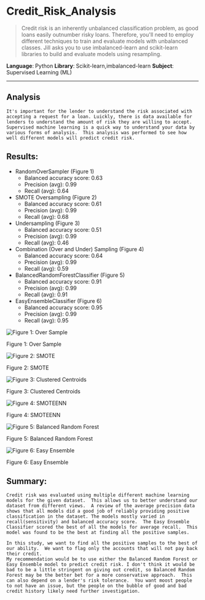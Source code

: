 # Credit_Risk_Analysis

> Credit risk is an inherently unbalanced classification problem, as good loans easily outnumber risky loans. Therefore, you'll need to employ different techniques to train and evaluate models with unbalanced
> classes. Jill asks you to use imbalanced-learn and scikit-learn libraries to build and evaluate models using resampling.

**Language**: Python
**Library**: Scikit-learn,imbalanced-learn
**Subject**: Supervised Learning (ML)

___________________________________________

## Analysis

    It's important for the lender to understand the risk associated with accepting a request for a loan. Luickly, there is data available for lenders to understand the amount of risk they are willing to accept.  Supervised machine learning is a quick way to understand your data by various forms of analysis.  This analysis was performed to see how well different models will predict credit risk.    

## Results:

- RandomOverSampler (Figure 1)
    - Balanced accuracy score: 0.63
    - Precision (avg): 0.99
    - Recall (avg): 0.64
- SMOTE Oversampling (Figure 2)
    - Balanced accuracy score: 0.61
    - Precision (avg): 0.99
    - Recall (avg): 0.68
- Undersampling (Figure 3)
    - Balanced accuracy score: 0.51
    - Precision (avg): 0.99
    - Recall (avg): 0.46
- Combination (Over and Under) Sampling (Figure 4)
    - Balanced accuracy score: 0.64
    - Precision (avg): 0.99 
    - Recall (avg): 0.59
- BalancedRandomForestClassifier (Figure 5)
    - Balanced accuracy score: 0.91
    - Precision (avg): 0.99
    - Recall (avg): 0.91 
- EasyEnsembleClassifier (Figure 6)
    - Balanced accuracy score: 0.95
    - Precision (avg): 0.99
    - Recall (avg):  0.95

![Figure 1: Over Sample](/images/random_oversample.PNG)

Figure 1: Over Sample

![Figure 2: SMOTE](/images/smote.PNG)

Figure 2: SMOTE

![Figure 3: Clustered Centroids](/images/centroids.PNG)

Figure 3: Clustered Centroids

![Figure 4: SMOTEENN](/images/smoteenn.PNG)

Figure 4: SMOTEENN

![Figure 5: Balanced Random Forest](/images/random_trees.PNG)

Figure 5: Balanced Random Forest

![Figure 6: Easy Ensemble](/images/easy_ensemble.PNG)

Figure 6: Easy Ensemble

## Summary:

    Credit risk was evaluated using multiple different machine learning models for the given dataset.  This allows us to better understand our dataset from different views.  A review of the average precision data shows that all models did a good job of reliably providing positive classification in the dataset. The models mostly varied in recall(sensitivity) and balanced accuracy score.  The Easy Ensemble Classifier scored the best of all the models for average recall.  This model was found to be the best at finding all the positive samples. 

    In this study, we want to find all the positive samples to the best of our ability.  We want to flag only the accounts that will not pay back their credit.
    My recommendation would be to use either the Balanced Random Forest or Easy Ensemble model to predict credit risk. I don't think it would be bad to be a little stringent on giving out credit, so Balanced Random Forest may be the better bet for a more conservative approach.  This can also depend on a lender's risk tolerance.  You want moost people to not have an issue, but the people on the bubble of good and bad credit history likely need further investigation.  
